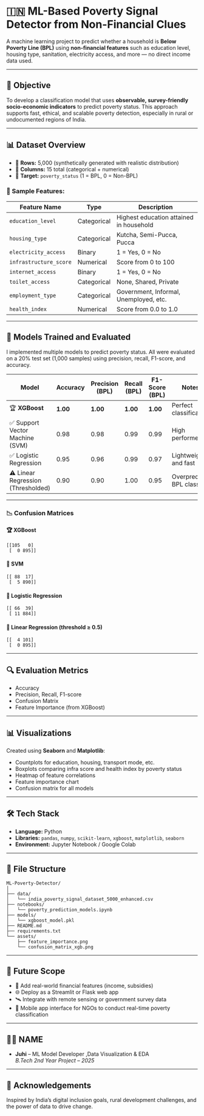 
# 🇮🇳 ML-Based Poverty Signal Detector from Non-Financial Clues

A machine learning project to predict whether a household is **Below Poverty Line (BPL)** using **non-financial features** such as education level, housing type, sanitation, electricity access, and more — no direct income data used.

---

## 🎯 Objective

To develop a classification model that uses **observable, survey-friendly socio-economic indicators** to predict poverty status. This approach supports fast, ethical, and scalable poverty detection, especially in rural or undocumented regions of India.

---

## 📊 Dataset Overview

- 🔢 **Rows:** 5,000 (synthetically generated with realistic distribution)
- 📁 **Columns:** 15 total (categorical + numerical)
- 🎯 **Target:** `poverty_status` (1 = BPL, 0 = Non-BPL)

### 📌 Sample Features:
| Feature Name          | Type         | Description                              |
|----------------------|--------------|------------------------------------------|
| `education_level`     | Categorical  | Highest education attained in household   |
| `housing_type`        | Categorical  | Kutcha, Semi-Pucca, Pucca                |
| `electricity_access`  | Binary       | 1 = Yes, 0 = No                           |
| `infrastructure_score`| Numerical    | Score from 0 to 100                       |
| `internet_access`     | Binary       | 1 = Yes, 0 = No                           |
| `toilet_access`       | Categorical  | None, Shared, Private                     |
| `employment_type`     | Categorical  | Government, Informal, Unemployed, etc.    |
| `health_index`        | Numerical    | Score from 0.0 to 1.0                     |

---

## 🤖 Models Trained and Evaluated

I implemented multiple models to predict poverty status. All were evaluated on a 20% test set (1,000 samples) using precision, recall, F1-score, and accuracy.

| Model                 | Accuracy | Precision (BPL) | Recall (BPL) | F1-Score (BPL) | Notes |
|-----------------------|----------|------------------|---------------|----------------|-------|
| 🏆 **XGBoost**              | **1.00**     | **1.00**           | **1.00**         | **1.00**          | Perfect classification |
| ✅ Support Vector Machine (SVM) | 0.98     | 0.98             | 0.99           | 0.99          | High performer |
| ✅ Logistic Regression          | 0.95     | 0.96             | 0.99           | 0.97          | Lightweight and fast |
| ⚠️ Linear Regression (Thresholded) | 0.90     | 0.90             | 1.00           | 0.95          | Overpredicts BPL class |

---

### 📉 Confusion Matrices

#### 🏆 XGBoost
```
[[105   0]
 [  0 895]]
```

#### 🔷 SVM
```
[[ 88  17]
 [  5 890]]
```

#### 🔷 Logistic Regression
```
[[ 66  39]
 [ 11 884]]
```

#### 🔷 Linear Regression (threshold ≥ 0.5)
```
[[  4 101]
 [  0 895]]
```

---

## 🔍 Evaluation Metrics

- Accuracy
- Precision, Recall, F1-score
- Confusion Matrix
- Feature Importance (from XGBoost)

---

## 📊 Visualizations

Created using **Seaborn** and **Matplotlib**:
- Countplots for education, housing, transport mode, etc.
- Boxplots comparing infra score and health index by poverty status
- Heatmap of feature correlations
- Feature importance chart
- Confusion matrix for all models

---

## 🛠️ Tech Stack

- **Language:** Python
- **Libraries:** `pandas`, `numpy`, `scikit-learn`, `xgboost`, `matplotlib`, `seaborn`
- **Environment:** Jupyter Notebook / Google Colab

---

## 🧪 File Structure

```
ML-Poverty-Detector/
│
├── data/
│   └── india_poverty_signal_dataset_5000_enhanced.csv
├── notebooks/
│   └── poverty_prediction_models.ipynb
├── models/
│   └── xgboost_model.pkl
├── README.md
├── requirements.txt
└── assets/
    ├── feature_importance.png
    └── confusion_matrix_xgb.png
```

---

## 📍 Future Scope

- 🔁 Add real-world financial features (income, subsidies)
- 🌐 Deploy as a Streamlit or Flask web app
- 🛰️ Integrate with remote sensing or government survey data
- 📱 Mobile app interface for NGOs to conduct real-time poverty classification

---

## 👩‍💻   NAME

- **Juhi** – ML Model Developer ,Data Visualization & EDA  
*B.Tech 2nd Year Project – 2025*

---
## 🙏 Acknowledgements

Inspired by India’s digital inclusion goals, rural development challenges, and the power of data to drive change.

